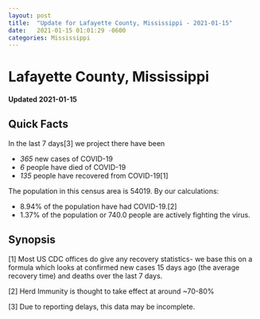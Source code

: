 ```yaml
---
layout: post
title:  "Update for Lafayette County, Mississippi - 2021-01-15"
date:   2021-01-15 01:01:29 -0600
categories: Mississippi
---
```


# Lafayette County, Mississippi
#### Updated 2021-01-15

## Quick Facts

In the last 7 days[3] we project there have been
- *365* new cases of COVID-19
- *6* people have died of COVID-19
- *135* people have recovered from COVID-19[1]

The population in this census area is 54019. By our calculations:
- 8.94% of the population have had COVID-19.[2]
- 1.37% of the population or 740.0 people are actively fighting the virus.

## Synopsis




[1] Most US CDC offices do give any recovery statistics- we base this on a formula which looks at confirmed new cases
15 days ago (the average recovery time) and deaths over the last 7 days.

[2] Herd Immunity is thought to take effect at around ~70-80%

[3] Due to reporting delays, this data may be incomplete.
 
    
